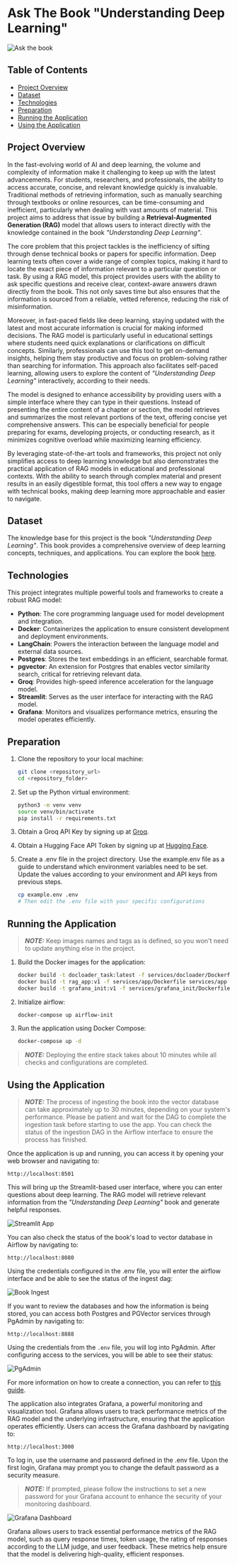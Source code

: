 # Ask The Book "Understanding Deep Learning"

![Ask the book](images/ask_the_book.png)

## Table of Contents
- [Project Overview](#project-overview)
- [Dataset](#dataset)
- [Technologies](#technologies)
- [Preparation](#preparation)
- [Running the Application](#running-the-application)
- [Using the Application](#using-the-application)

## Project Overview

In the fast-evolving world of AI and deep learning, the volume and complexity of information make it challenging to keep up with the latest advancements. For students, researchers, and professionals, the ability to access accurate, concise, and relevant knowledge quickly is invaluable. Traditional methods of retrieving information, such as manually searching through textbooks or online resources, can be time-consuming and inefficient, particularly when dealing with vast amounts of material. This project aims to address that issue by building a **Retrieval-Augmented Generation (RAG)** model that allows users to interact directly with the knowledge contained in the book *"Understanding Deep Learning"*.

The core problem that this project tackles is the inefficiency of sifting through dense technical books or papers for specific information. Deep learning texts often cover a wide range of complex topics, making it hard to locate the exact piece of information relevant to a particular question or task. By using a RAG model, this project provides users with the ability to ask specific questions and receive clear, context-aware answers drawn directly from the book. This not only saves time but also ensures that the information is sourced from a reliable, vetted reference, reducing the risk of misinformation.

Moreover, in fast-paced fields like deep learning, staying updated with the latest and most accurate information is crucial for making informed decisions. The RAG model is particularly useful in educational settings where students need quick explanations or clarifications on difficult concepts. Similarly, professionals can use this tool to get on-demand insights, helping them stay productive and focus on problem-solving rather than searching for information. This approach also facilitates self-paced learning, allowing users to explore the content of *"Understanding Deep Learning"* interactively, according to their needs.

The model is designed to enhance accessibility by providing users with a simple interface where they can type in their questions. Instead of presenting the entire content of a chapter or section, the model retrieves and summarizes the most relevant portions of the text, offering concise yet comprehensive answers. This can be especially beneficial for people preparing for exams, developing projects, or conducting research, as it minimizes cognitive overload while maximizing learning efficiency.

By leveraging state-of-the-art tools and frameworks, this project not only simplifies access to deep learning knowledge but also demonstrates the practical application of RAG models in educational and professional contexts. With the ability to search through complex material and present results in an easily digestible format, this tool offers a new way to engage with technical books, making deep learning more approachable and easier to navigate.

## Dataset

The knowledge base for this project is the book *"Understanding Deep Learning"*. This book provides a comprehensive overview of deep learning concepts, techniques, and applications. You can explore the book [here](https://udlbook.github.io/udlbook/).

## Technologies

This project integrates multiple powerful tools and frameworks to create a robust RAG model:

- **Python**: The core programming language used for model development and integration.
- **Docker**: Containerizes the application to ensure consistent development and deployment environments.
- **LangChain**: Powers the interaction between the language model and external data sources.
- **Postgres**: Stores the text embeddings in an efficient, searchable format.
- **pgvector**: An extension for Postgres that enables vector similarity search, critical for retrieving relevant data.
- **Groq**: Provides high-speed inference acceleration for the language model.
- **Streamlit**: Serves as the user interface for interacting with the RAG model.
- **Grafana**: Monitors and visualizes performance metrics, ensuring the model operates efficiently.

## Preparation

1. Clone the repository to your local machine:
   ```bash
   git clone <repository_url>
   cd <repository_folder>
   ```

2. Set up the Python virtual environment:
   ```bash
   python3 -m venv venv
   source venv/bin/activate
   pip install -r requirements.txt
   ```

3. Obtain a Groq API Key by signing up at [Groq](https://groq.com). 

4. Obtain a Hugging Face API Token by signing up at [Hugging Face](https://huggingface.co/).

5.  Create a .env file in the project directory. Use the example.env file as a guide to understand which environment variables need to be set. Update the values according to your environment and API keys from previous steps.

    ```bash
    cp example.env .env
    # Then edit the .env file with your specific configurations
    ```

## Running the Application

> **_NOTE:_** Keep images names and tags as is defined, so you won't need to update anything else in the project.

1. Build the Docker images for the application:
   ```bash
   docker build -t docloader_task:latest -f services/docloader/Dockerfile services/docloader
   docker build -t rag_app:v1 -f services/app/Dockerfile services/app
   docker build -t grafana_init:v1 -f services/grafana_init/Dockerfile services/grafana_init
   ```

2. Initialize airflow:
   ```bash
   docker-compose up airflow-init
   ```

3. Run the application using Docker Compose:
   ```bash
   docker-compose up -d
   ```

> **_NOTE:_** Deploying the entire stack takes about 10 minutes while all checks and configurations are completed.

## Using the Application

> **_NOTE:_** The process of ingesting the book into the vector database can take approximately up to 30 minutes, depending on your system's performance. Please be patient and wait for the DAG to complete the ingestion task before starting to use the app. You can check the status of the ingestion DAG in the Airflow interface to ensure the process has finished.

Once the application is up and running, you can access it by opening your web browser and navigating to:

```
http://localhost:8501
```

This will bring up the Streamlit-based user interface, where you can enter questions about deep learning. The RAG model will retrieve relevant information from the *"Understanding Deep Learning"* book and generate helpful responses.

![Streamlit App](images/app_page.png)

You can also check the status of the book's load to vector database in Airflow by navigating to:

```
http://localhost:8080
```

Using the credentials configured in the .env file, you will enter the airflow interface and be able to see the status of the ingest dag:

![Book Ingest](<images/book ingest.png>)

If you want to review the databases and how the information is being stored, you can access both Postgres and PGVector services through PgAdmin by navigating to:

```
http://localhost:8888
```

Using the credentials from the `.env` file, you will log into PgAdmin. After configuring access to the services, you will be able to see their status:

![PgAdmin](images/pgadmin_client.png)

For more information on how to create a connection, you can refer to [this guide](https://www.pgadmin.org/docs/pgadmin4/development/connecting.html).

The application also integrates Grafana, a powerful monitoring and visualization tool. Grafana allows users to track performance metrics of the RAG model and the underlying infrastructure, ensuring that the application operates efficiently. Users can access the Grafana dashboard by navigating to:

```
http://localhost:3000
```

To log in, use the username and password defined in the .env file. Upon the first login, Grafana may prompt you to change the default password as a security measure.

> **_NOTE:_** If prompted, please follow the instructions to set a new password for your Grafana account to enhance the security of your monitoring dashboard.

![Grafana Dashboard](images/grafana_dashboard.png)

Grafana allows users to track essential performance metrics of the RAG model, such as query response times, token usage, the rating of responses according to the LLM judge, and user feedback. These metrics help ensure that the model is delivering high-quality, efficient responses.